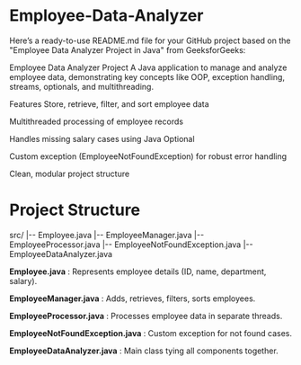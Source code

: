 # Employee-Data-Analyzer

Here’s a ready-to-use README.md file for your GitHub project based on the "Employee Data Analyzer Project in Java" from GeeksforGeeks:

Employee Data Analyzer Project
A Java application to manage and analyze employee data, demonstrating key concepts like OOP, exception handling, streams, optionals, and multithreading.

Features
Store, retrieve, filter, and sort employee data

Multithreaded processing of employee records

Handles missing salary cases using Java Optional

Custom exception (EmployeeNotFoundException) for robust error handling

Clean, modular project structure

# Project Structure

src/
|-- Employee.java
|-- EmployeeManager.java
|-- EmployeeProcessor.java
|-- EmployeeNotFoundException.java
|-- EmployeeDataAnalyzer.java

**Employee.java** : Represents employee details (ID, name, department, salary).

**EmployeeManager.java** : Adds, retrieves, filters, sorts employees.

**EmployeeProcessor.java** : Processes employee data in separate threads.

**EmployeeNotFoundException.java** : Custom exception for not found cases.

**EmployeeDataAnalyzer.java** : Main class tying all components together.

